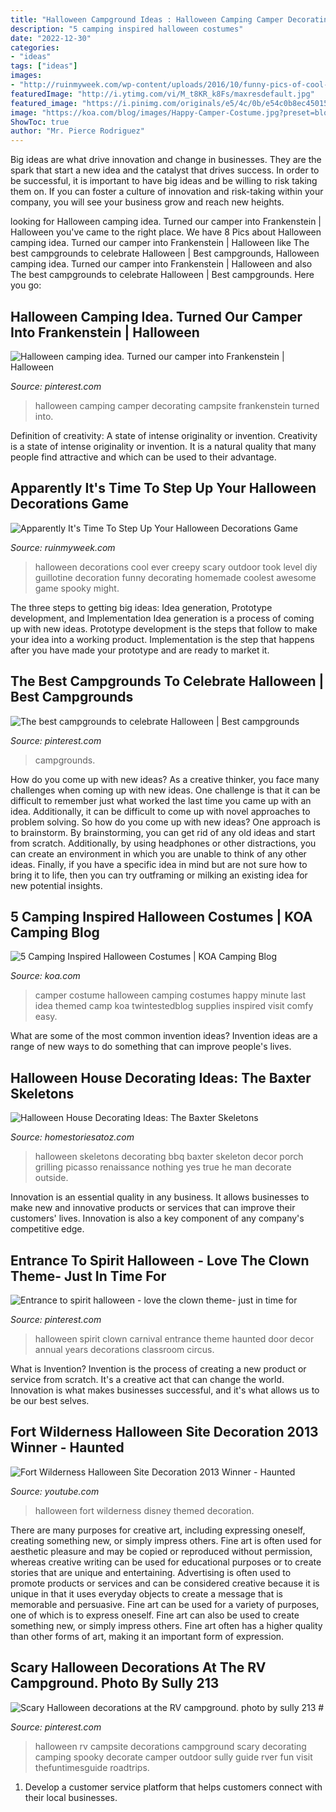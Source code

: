 ```yaml
---
title: "Halloween Campground Ideas : Halloween Camping Camper Decorating Campsite Frankenstein Turned Into"
description: "5 camping inspired halloween costumes"
date: "2022-12-30"
categories:
- "ideas"
tags: ["ideas"]
images:
- "http://ruinmyweek.com/wp-content/uploads/2016/10/funny-pics-of-cool-halloween-deocrations-best-halloween-decorations-guillotine.jpg"
featuredImage: "http://i.ytimg.com/vi/M_t8KR_k8Fs/maxresdefault.jpg"
featured_image: "https://i.pinimg.com/originals/e5/4c/0b/e54c0b8ec45015b6c41f8770b74159cc.jpg"
image: "https://koa.com/blog/images/Happy-Camper-Costume.jpg?preset=blogPhoto"
ShowToc: true
author: "Mr. Pierce Rodriguez"
---
```



Big ideas are what drive innovation and change in businesses. They are the spark that start a new idea and the catalyst that drives success. In order to be successful, it is important to have big ideas and be willing to risk taking them on. If you can foster a culture of innovation and risk-taking within your company, you will see your business grow and reach new heights.

	

		
looking for Halloween camping idea. Turned our camper into Frankenstein | Halloween you've came to the right place. We have 8 Pics about Halloween camping idea. Turned our camper into Frankenstein | Halloween like The best campgrounds to celebrate Halloween | Best campgrounds, Halloween camping idea. Turned our camper into Frankenstein | Halloween and also The best campgrounds to celebrate Halloween | Best campgrounds. Here you go:
		
    
## Halloween Camping Idea. Turned Our Camper Into Frankenstein | Halloween

<img loading=lazy src="https://i.pinimg.com/originals/e5/4c/0b/e54c0b8ec45015b6c41f8770b74159cc.jpg" onerror="this.onerror=null;this.src='https://tse3.mm.bing.net/th?id=OIP.mUnMaZdvaItBRQB3red1TAHaJ4&amp;pid=15.1';" alt="Halloween camping idea. Turned our camper into Frankenstein | Halloween">

_Source: pinterest.com_

>halloween camping camper decorating campsite frankenstein turned into. 

	

Definition of creativity: A state of intense originality or invention.
Creativity is a state of intense originality or invention. It is a natural quality that many people find attractive and which can be used to their advantage.

    
## Apparently It&#039;s Time To Step Up Your Halloween Decorations Game

<img loading=lazy src="http://ruinmyweek.com/wp-content/uploads/2016/10/funny-pics-of-cool-halloween-deocrations-best-halloween-decorations-guillotine.jpg" onerror="this.onerror=null;this.src='https://tse3.mm.bing.net/th?id=OIP.tXjQVBbkablVpdGtuoXASAHaJ4&amp;pid=15.1';" alt="Apparently It&#039;s Time To Step Up Your Halloween Decorations Game">

_Source: ruinmyweek.com_

>halloween decorations cool ever creepy scary outdoor took level diy guillotine decoration funny decorating homemade coolest awesome game spooky might. 

	

The three steps to getting big ideas: Idea generation, Prototype development, and Implementation
Idea generation is a process of coming up with new ideas. Prototype development is the steps that follow to make your idea into a working product. Implementation is the step that happens after you have made your prototype and are ready to market it.

    
## The Best Campgrounds To Celebrate Halloween | Best Campgrounds

<img loading=lazy src="https://i.pinimg.com/736x/f4/b6/14/f4b614edf94d9d0d250088573e649904.jpg" onerror="this.onerror=null;this.src='https://tse3.mm.bing.net/th?id=OIP.eBqVrdGQv9gfvbUqohlI0wHaLH&amp;pid=15.1';" alt="The best campgrounds to celebrate Halloween | Best campgrounds">

_Source: pinterest.com_

>campgrounds. 

	

How do you come up with new ideas?
As a creative thinker, you face many challenges when coming up with new ideas. One challenge is that it can be difficult to remember just what worked the last time you came up with an idea. Additionally, it can be difficult to come up with novel approaches to problem solving.  So how do you come up with new ideas? 
One approach is to brainstorm. By brainstorming, you can get rid of any old ideas and start from scratch. Additionally, by using headphones or other distractions, you can create an environment in which you are unable to think of any other ideas. Finally, if you have a specific idea in mind but are not sure how to bring it to life, then you can try outframing or milking an existing idea for new potential insights.

    
## 5 Camping Inspired Halloween Costumes | KOA Camping Blog

<img loading=lazy src="https://koa.com/blog/images/Happy-Camper-Costume.jpg?preset=blogPhoto" onerror="this.onerror=null;this.src='https://tse2.mm.bing.net/th?id=OIP.n6JF6Lyskk_YiRVK5M_IewAAAA&amp;pid=15.1';" alt="5 Camping Inspired Halloween Costumes | KOA Camping Blog">

_Source: koa.com_

>camper costume halloween camping costumes happy minute last idea themed camp koa twintestedblog supplies inspired visit comfy easy. 

	

What are some of the most common invention ideas?
Invention ideas are a range of new ways to do something that can improve people's lives.

    
## Halloween House Decorating Ideas: The Baxter Skeletons

<img loading=lazy src="http://www.homestoriesatoz.com/wp-content/uploads/2014/10/grilling-skeletons.jpg" onerror="this.onerror=null;this.src='https://tse4.mm.bing.net/th?id=OIP.x725hl4PpT1wVltkQMd-uAHaJ4&amp;pid=15.1';" alt="Halloween House Decorating Ideas: The Baxter Skeletons">

_Source: homestoriesatoz.com_

>halloween skeletons decorating bbq baxter skeleton decor porch grilling picasso renaissance nothing yes true he man decorate outside. 

	

Innovation is an essential quality in any business. It allows businesses to make new and innovative products or services that can improve their customers' lives. Innovation is also a key component of any company's competitive edge.

    
## Entrance To Spirit Halloween - Love The Clown Theme- Just In Time For

<img loading=lazy src="https://s-media-cache-ak0.pinimg.com/originals/56/9b/b1/569bb1a91bc470c5481e9e06a4c9e92e.jpg" onerror="this.onerror=null;this.src='https://tse1.mm.bing.net/th?id=OIP.dpQeTIVoK3BS5jaOTcEEiwHaJ4&amp;pid=15.1';" alt="Entrance to spirit halloween - love the clown theme- just in time for">

_Source: pinterest.com_

>halloween spirit clown carnival entrance theme haunted door decor annual years decorations classroom circus. 

	

What is Invention?
Invention is the process of creating a new product or service from scratch. It's a creative act that can change the world. Innovation is what makes businesses successful, and it's what allows us to be our best selves.

    
## Fort Wilderness Halloween Site Decoration 2013 Winner - Haunted

<img loading=lazy src="http://i.ytimg.com/vi/M_t8KR_k8Fs/maxresdefault.jpg" onerror="this.onerror=null;this.src='https://tse1.mm.bing.net/th?id=OIP.MMblBngbSbE3Q91OntahowHaEK&amp;pid=15.1';" alt="Fort Wilderness Halloween Site Decoration 2013 Winner - Haunted">

_Source: youtube.com_

>halloween fort wilderness disney themed decoration. 

	

There are many purposes for creative art, including expressing oneself, creating something new, or simply impress others. Fine art is often used for aesthetic pleasure and may be copied or reproduced without permission, whereas creative writing can be used for educational purposes or to create stories that are unique and entertaining. Advertising is often used to promote products or services and can be considered creative because it is unique in that it uses everyday objects to create a message that is memorable and persuasive.
Fine art can be used for a variety of purposes, one of which is to express oneself. Fine art can also be used to create something new, or simply impress others. Fine art often has a higher quality than other forms of art, making it an important form of expression.

    
## Scary Halloween Decorations At The RV Campground. Photo By Sully 213 #

<img loading=lazy src="https://i.pinimg.com/originals/2e/f0/ba/2ef0ba82313c7e9210c485c06a686243.jpg" onerror="this.onerror=null;this.src='https://tse1.mm.bing.net/th?id=OIP.vcVMUgQx8rmZRrcCzfvrnwHaFj&amp;pid=15.1';" alt="Scary Halloween decorations at the RV campground. photo by sully 213 #">

_Source: pinterest.com_

>halloween rv campsite decorations campground scary decorating camping spooky decorate camper outdoor sully guide rver fun visit thefuntimesguide roadtrips. 

	

1. Develop a customer service platform that helps customers connect with their local businesses.

